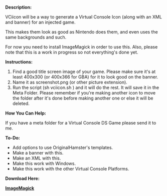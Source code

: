 <b>Description:</b>

<p>
VCiicon will be a way to generate a Virtual Console Icon (along with an XML and banner) for an injected game.

This makes them look as good as Nintendo does them, and even uses the same backgrounds and such.

For now you need to install ImageMagick in order to use this. Also, please note that this is a work in progress so not everything's done yet.
</p>

<b>Instructions:</b>

<ol>
 <li>Find a good title screen image of your game. Please make sure it's at least 400x300 (or 400x366 for GBA) for it to look good on the banner.</li>
 <li>Name it as screenshot.png (or other picture extension).</li>
 <li>Run the script (sh vciicon.sh <name of platform>) and it will do the rest. It will save it in the Meta Folder. Please remember if you're making another icon to move the folder after it's done before making another one or else it will be deleted.</li>
</ol>

<b>How You Can Help:</b>

<p>
If you have a meta folder for a Virtual Console DS Game please send it to me.
</p>

<b>To-Do:</b>

<ul>
 <li>Add options to use OriginalHamster's templates.</li>
 <li>Make a banner with this.</li>
 <li>Make an XML with this.</li>
 <li>Make this work with Windows.</li>
 <li>Make this work with the other Virtual Console Platforms.</li>
</ul>

<b>Download Here:</b>

<b><a href="http://www.imagemagick.org/script/binary-releases.php">ImageMagick</a></b>